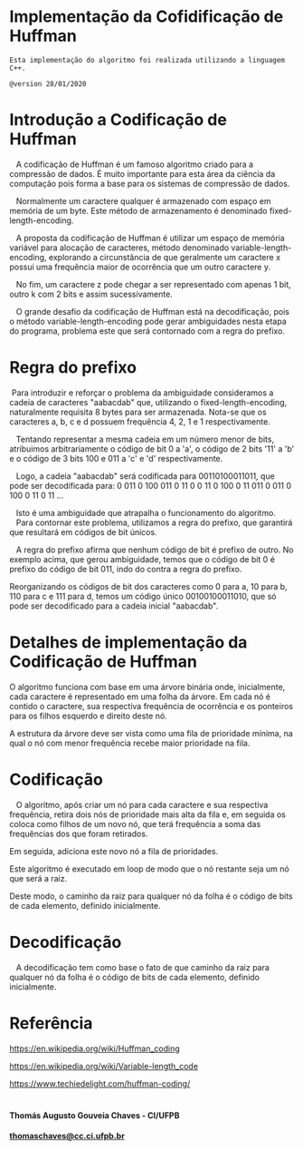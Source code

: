 # Implementação da Cofidificação de Huffman
    Esta implementação do algoritmo foi realizada utilizando a linguagem C++.

    @version 28/01/2020
    
# Introdução a Codificação de Huffman

   A codificação de Huffman é um famoso algoritmo criado para a compressão de dados. É muito importante para esta área da ciência da computação pois forma a base para os sistemas de compressão de dados.
   
   Normalmente um caractere qualquer é armazenado com espaço em memória de um byte. Este método de armazenamento é denominado fixed-length-encoding.
   
   A proposta da codificação de Huffman é utilizar um espaço de memória variável para alocação de caracteres, método denominado variable-length-encoding, explorando a circunstância de que geralmente um caractere x possui uma frequência maior de ocorrência que um outro caractere y.
   
   No fim, um caractere z pode chegar a ser representado com apenas 1 bit, outro k com 2 bits e assim sucessivamente.
   
   O grande desafio da codificação de Huffman está na decodificação, pois o método variable-length-encoding pode gerar ambiguidades nesta etapa do programa, problema este que será contornado com a regra do prefixo.

# Regra do prefixo
   Para introduzir e reforçar o problema da ambiguidade consideramos a cadeia de caracteres "aabacdab" que, utilizando o fixed-length-encoding, naturalmente requisita 8 bytes para ser armazenada. Nota-se que os caracteres a, b, c e d possuem frequência 4, 2, 1 e 1 respectivamente.
   
   Tentando representar a mesma cadeia em um número menor de bits, atribuimos arbitrariamente o código de bit 0 a 'a', o código de 2 bits '11' a 'b' e o código de 3 bits 100 e 011 a 'c' e 'd' respectivamente.
   
   Logo, a cadeia "aabacdab" será codificada para 00110100011011, que pode ser decodificada para:
      0 011 0 100 011 0 11
      0 0 11 0 100 0 11 011
      0 011 0 100 0 11 0 11
      ...
      
   Isto é uma ambiguidade que atrapalha o funcionamento do algoritmo.
   Para contornar este problema, utilizamos a regra do prefixo, que garantirá que resultará em códigos de bit únicos.
   
   A regra do prefixo afirma que nenhum código de bit é prefixo de outro.
   No exemplo acima, que gerou ambiguidade, temos que o código de bit 0 é prefixo do código de bit 011, indo do contra a regra do prefixo.
   
   Reorganizando os códigos de bit dos caracteres como 0 para a, 10 para b, 110 para c e 111 para d, temos um código único 00100100011010, que só pode ser decodificado para a cadeia inicial "aabacdab".

# Detalhes de implementação da Codificação de Huffman
  O algoritmo funciona com base em uma árvore binária onde, inicialmente, cada caractere é representado em uma folha da árvore. Em cada nó é contido o caractere, sua respectiva frequência de ocorrência e os ponteiros para os filhos esquerdo e direito deste nó.
  
  A estrutura da árvore deve ser vista como uma fila de prioridade mínima, na qual o nó com menor frequência recebe maior prioridade na fila.
  
# Codificação
   O algoritmo, após criar um nó para cada caractere e sua respectiva frequência, retira dois nós de prioridade mais alta da fila e, em seguida os coloca como filhos de um novo nó, que terá frequência a soma das frequências dos que foram retirados.
   
  Em seguida, adiciona este novo nó a fila de prioridades.
  
  Este algoritmo é executado em loop de modo que o nó restante seja um nó que será a raiz.
  
  Deste modo, o caminho da raiz para qualquer nó da folha é o código de bits de cada elemento, definido inicialmente.
   
# Decodificação
   A decodificação tem como base o fato de que caminho da raiz para qualquer nó da folha é o código de bits de cada elemento, definido inicialmente.
   
# Referência
https://en.wikipedia.org/wiki/Huffman_coding

https://en.wikipedia.org/wiki/Variable-length_code

https://www.techiedelight.com/huffman-coding/


#   
#### Thomás Augusto Gouveia Chaves - CI/UFPB
#### thomaschaves@cc.ci.ufpb.br
